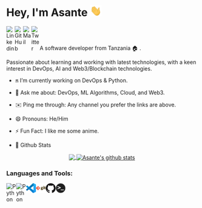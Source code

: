 # Hey, I'm Asante <img src="https://raw.githubusercontent.com/Asante-ntiro/Asante-ntiro/master/static/gifs/Hi.gif" width="30px">

<a href="https://www.linkedin.com/in/simbo-asante-ntiro-039a912b/">
  <img align="left" alt=" Linkedin" width="22px" src="https://cdn.jsdelivr.net/npm/simple-icons@v3/icons/linkedin.svg" />
</a>
<a href="https://github.com/Asante-ntiro">
  <img align="left" alt=" GitHub" width="22px" src="https://cdn.jsdelivr.net/npm/simple-icons@v3/icons/github.svg" />
</a>
<a href="mailto:asante.ntiro@gmail.com">
  <img align="left" alt=" Mail" width="22px" src="https://cdn.jsdelivr.net/npm/simple-icons@v3/icons/gmail.svg" />
</a>
<a href="https://twitter.com/AsanteNtiro">
  <img align="left" alt=" Twitter" width="22px" src="https://cdn.jsdelivr.net/npm/simple-icons@v3/icons/twitter.svg" />
</a>
<br></br>

A software developer from Tanzania 🏠 .

Passionate about learning and working with latest technologies, with a keen interest in DevOps, AI and Web3/Blockchain technologies.

 - 🔛 I’m currently working on DevOps & Python.
 - 💬 Ask me about: DevOps, ML Algorithms, Cloud, and Web3.
 - ✉️ Ping me through: Any channel you prefer the links are above.
 - 😄 Pronouns: He/Him
 - ⚡ Fun Fact: I like me some anime. 

-  🌻 Github Stats

<p align="center">
<a href="https://github.com/Asante-ntiro">
  <img align="center" src="https://github-readme-stats.vercel.app/api/top-langs/?username=Asante-ntiro&layout=compact&theme=highcontrast" />
  <img align="center" src="https://github-readme-stats.vercel.app/api?username=Asante-ntiro&show_icons=true&theme=highcontrast" alt="Asante's github stats"/>
</a></p>


### Languages and Tools:
<img align="left" alt="Python" width="26px" src="https://cdn3.iconfinder.com/data/icons/logos-and-brands-adobe/512/267_Python-512.png" />
<img align="left" alt="Python" width="26px" src="https://user-images.githubusercontent.com/42747200/46140125-da084900-c26d-11e8-8ea7-c45ae6306309.png" />
<img align="left" alt="Visual Studio Code" width="26px" src="https://raw.githubusercontent.com/github/explore/80688e429a7d4ef2fca1e82350fe8e3517d3494d/topics/visual-studio-code/visual-studio-code.png" />
<!-- <img align="left" alt="HTML5" width="26px" src="https://raw.githubusercontent.com/github/explore/80688e429a7d4ef2fca1e82350fe8e3517d3494d/topics/html/html.png" />
<img align="left" alt="CSS3" width="26px" src="https://raw.githubusercontent.com/github/explore/80688e429a7d4ef2fca1e82350fe8e3517d3494d/topics/css/css.png" /> -->
<img align="left" alt="Git" width="26px" src="https://raw.githubusercontent.com/github/explore/80688e429a7d4ef2fca1e82350fe8e3517d3494d/topics/git/git.png" />
<img align="left" alt="GitHub" width="26px" src="https://raw.githubusercontent.com/github/explore/78df643247d429f6cc873026c0622819ad797942/topics/github/github.png" />
<img align="left" alt="Terminal" width="26px" src="https://raw.githubusercontent.com/github/explore/80688e429a7d4ef2fca1e82350fe8e3517d3494d/topics/terminal/terminal.png" />



